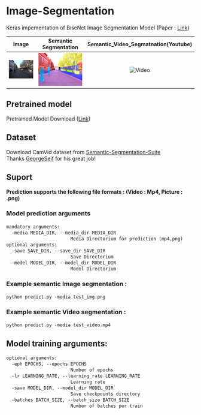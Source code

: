 # Image-Segmentation

Keras impementation of BiseNet Image Segmentation Model (Paper : [Link](https://arxiv.org/pdf/1808.00897.pdf))

| Image	|  Semantic Segmentation    |Semantic_Video_Segmatnation(Youtube)|
|:-----------:|:----------:|:---------:|
| ![Introduction video](test_img.png)|![Semantic segmentation](output_image.png)|![Video](https://img.youtube.com/vi/cxAuoHRf1z4/0.jpg)| 

## Pretrained model
Pretrained Model Download ([Link](https://drive.google.com/uc?id=11ghYNpY4osChcteBV-fefqY8ufDjhcrq&export=download))

## Dataset  
Download CamVid dataset from [Semantic-Segmentation-Suite](https://github.com/GeorgeSeif/Semantic-Segmentation-Suite/tree/master/CamVid)  
Thanks [GeorgeSeif](https://github.com/GeorgeSeif) for his great job!

## Suport
**Prediction supports the following file formats : (Video : Mp4, Picture : .png)**

### Model prediction arguments

```
mandatory arguments:
  -media MEDIA_DIR, --media_dir MEDIA_DIR
                        Media Directorium for prediction (mp4,png)
optional arguments:
  -save SAVE_DIR, --save_dir SAVE_DIR
                        Save Directorium
  -model MODEL_DIR, --model_dir MODEL_DIR
                        Model Directorium
```

### Example semantic Image segmentation : 

```
python predict.py -media test_img.png
```

### Example semantic Video segmentation :
```
python predict.py -media test_video.mp4
```


## Model training arguments:

```
optional arguments:
  -eph EPOCHS, --epochs EPOCHS
                        Number of epochs
  -lr LEARNING_RATE, --learning_rate LEARNING_RATE
                        Learning rate
  -save MODEL_DIR, --model_dir MODEL_DIR
                        Save checkpoints directory
  -batches BATCH_SIZE, --batch_size BATCH_SIZE
                        Number of batches per train
```                        
